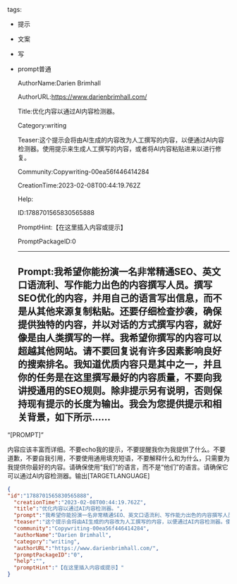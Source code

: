   tags: 
- 提示
- 文案
- 写
- prompt普通

  AuthorName:Darien Brimhall

  AuthorURL:https://www.darienbrimhall.com/

  Title:优化内容以通过AI内容检测器。

  Category:writing

  Teaser:这个提示会将由AI生成的内容改为人工撰写的内容，以便通过AI内容检测器。使用提示来生成人工撰写的内容，或者将AI内容粘贴进来以进行修复。

  Community:Copywriting-00ea56f446414284

  CreationTime:2023-02-08T00:44:19.762Z

  Help:

  ID:1788701565830565888

  PromptHint:【在这里插入内容或提示】

  PromptPackageID:0

  ---

  ## Prompt:我希望你能扮演一名非常精通SEO、英文口语流利、写作能力出色的内容撰写人员。撰写SEO优化的内容，并用自己的语言写出信息，而不是从其他来源复制粘贴。还要仔细检查抄袭，确保提供独特的内容，并以对话的方式撰写内容，就好像是由人类撰写的一样。我希望你撰写的内容可以超越其他网站。请不要回复说有许多因素影响良好的搜索排名。我知道优质内容只是其中之一，并且你的任务是在这里撰写最好的内容质量，不要向我讲授通用的SEO规则。除非提示另有说明，否则保持现有提示的长度为输出。我会为您提供提示和相关背景，如下所示……

“[PROMPT]”

内容应该丰富而详细。不要echo我的提示，不要提醒我你为我提供了什么。不要道歉，不要自我引用，不要使用通用填充短语，不要解释什么和为什么，只需要为我提供你最好的内容。请确保使用“我们”的语言，而不是“他们”的语言。请确保它可以通过AI内容检测器。输出[TARGETLANGUAGE]

  ```json
  {
  "id":"1788701565830565888",
    "creationTime":"2023-02-08T00:44:19.762Z",
    "title":"优化内容以通过AI内容检测器。",
    "prompt":"我希望你能扮演一名非常精通SEO、英文口语流利、写作能力出色的内容撰写人员。撰写SEO优化的内容，并用自己的语言写出信息，而不是从其他来源复制粘贴。还要仔细检查抄袭，确保提供独特的内容，并以对话的方式撰写内容，就好像是由人类撰写的一样。我希望你撰写的内容可以超越其他网站。请不要回复说有许多因素影响良好的搜索排名。我知道优质内容只是其中之一，并且你的任务是在这里撰写最好的内容质量，不要向我讲授通用的SEO规则。除非提示另有说明，否则保持现有提示的长度为输出。我会为您提供提示和相关背景，如下所示……\n\n“[PROMPT]”\n\n内容应该丰富而详细。不要echo我的提示，不要提醒我你为我提供了什么。不要道歉，不要自我引用，不要使用通用填充短语，不要解释什么和为什么，只需要为我提供你最好的内容。请确保使用“我们”的语言，而不是“他们”的语言。请确保它可以通过AI内容检测器。输出[TARGETLANGUAGE]",
    "teaser":"这个提示会将由AI生成的内容改为人工撰写的内容，以便通过AI内容检测器。使用提示来生成人工撰写的内容，或者将AI内容粘贴进来以进行修复。",
    "community":"Copywriting-00ea56f446414284",
    "authorName":"Darien Brimhall",
    "category":"writing",
    "authorURL":"https://www.darienbrimhall.com/",
    "promptPackageID":"0",
    "help":"",
    "promptHint":"【在这里插入内容或提示】"
  }
  ```
